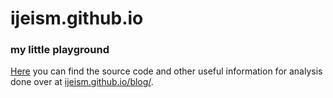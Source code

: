 # ijeism.github.io
### my little playground

[Here](https://github.com/ijeism/ijeism.github.io) you can find the source code and other useful information for analysis done over at [ijeism.github.io/blog/](https://ijeism.github.io/blog/).

